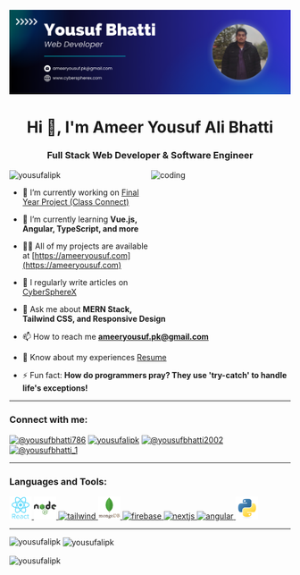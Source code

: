 ![logo](https://github.com/yousufalipk/ameeryousufalibhatti/blob/main/banner.png)
<h1 align="center">Hi 👋, I'm Ameer Yousuf Ali Bhatti</h1>
<h3 align="center">Full Stack Web Developer & Software Engineer</h3>

<img align="right" alt="coding" width="250" height="250" src="https://media4.giphy.com/media/v1.Y2lkPTc5MGI3NjExY2xuNmNvcTR4aTVzYmVwdXNqNDd6OTd6NzJ0enUxOGZqNGk4MGlwdiZlcD12MV9pbnRlcm5hbF9naWZfYnlfaWQmY3Q9Zw/VTtANKl0beDFQRLDTh/giphy.gif">

<p align="left"> <img src="https://komarev.com/ghpvc/?username=yousufalipk&label=Profile%20views&color=0e75b6&style=flat" alt="yousufalipk" /> </p>

- 🔭 I’m currently working on [Final Year Project (Class Connect)](https://www.instagram.com/class_connect_system/)

- 🌱 I’m currently learning **Vue.js, Angular, TypeScript, and more**

- 👨‍💻 All of my projects are available at [https://ameeryousuf.com](https://ameeryousuf.com)

- 📝 I regularly write articles on [CyberSphereX](https://www.cyberspherex.com/)

- 💬 Ask me about **MERN Stack, Tailwind CSS, and Responsive Design**

- 📫 How to reach me **ameeryousuf.pk@gmail.com**

- 📄 Know about my experiences [Resume](https://ameeryousuf.com)

- ⚡ Fun fact: **How do programmers pray? They use 'try-catch' to handle life's exceptions!**

---

<h3 align="left">Connect with me:</h3>
<p align="left">
<a href="https://twitter.com/yousufbhatti786" target="blank"><img align="center" src="https://raw.githubusercontent.com/rahuldkjain/github-profile-readme-generator/master/src/images/icons/Social/twitter.svg" alt="@yousufbhatti786" height="30" width="40" /></a>
<a href="https://linkedin.com/in/yousufalipk/" target="blank"><img align="center" src="https://raw.githubusercontent.com/rahuldkjain/github-profile-readme-generator/master/src/images/icons/Social/linked-in-alt.svg" alt="yousufalipk" height="30" width="40" /></a>
<a href="https://fb.com/yousufbhatti2002" target="blank"><img align="center" src="https://raw.githubusercontent.com/rahuldkjain/github-profile-readme-generator/master/src/images/icons/Social/facebook.svg" alt="@yousufbhatti2002" height="30" width="40" /></a>
<a href="https://instagram.com/yousufbhatti_1" target="blank"><img align="center" src="https://raw.githubusercontent.com/rahuldkjain/github-profile-readme-generator/master/src/images/icons/Social/instagram.svg" alt="@yousufbhatti_1" height="30" width="40" /></a>
</p>

---

<h3 align="left">Languages and Tools:</h3>
<p align="left">
  <a href="https://reactjs.org/" target="_blank" rel="noreferrer">
    <img src="https://raw.githubusercontent.com/devicons/devicon/master/icons/react/react-original-wordmark.svg" alt="react" width="40" height="40" />
  </a>
  <a href="https://nodejs.org/" target="_blank" rel="noreferrer">
    <img src="https://raw.githubusercontent.com/devicons/devicon/master/icons/nodejs/nodejs-original-wordmark.svg" alt="nodejs" width="40" height="40" />
  </a>
  <a href="https://tailwindcss.com/" target="_blank" rel="noreferrer">
    <img src="https://www.vectorlogo.zone/logos/tailwindcss/tailwindcss-icon.svg" alt="tailwind" width="40" height="40" />
  </a>
  <a href="https://www.mongodb.com/" target="_blank" rel="noreferrer">
    <img src="https://raw.githubusercontent.com/devicons/devicon/master/icons/mongodb/mongodb-original-wordmark.svg" alt="mongodb" width="40" height="40" />
  </a>
  <a href="https://firebase.google.com/" target="_blank" rel="noreferrer">
    <img src="https://www.vectorlogo.zone/logos/firebase/firebase-icon.svg" alt="firebase" width="40" height="40" />
  </a>
  <a href="https://nextjs.org/" target="_blank" rel="noreferrer">
    <img src="https://cdn.worldvectorlogo.com/logos/nextjs-2.svg" alt="nextjs" width="40" height="40" />
  </a>
  <a href="https://angular.io/" target="_blank" rel="noreferrer">
    <img src="https://angular.io/assets/images/logos/angular/angular.svg" alt="angular" width="40" height="40" />
  </a>
  <a href="https://www.python.org/" target="_blank" rel="noreferrer">
    <img src="https://raw.githubusercontent.com/devicons/devicon/master/icons/python/python-original.svg" alt="python" width="40" height="40" />
  </a>
</p>

---

<p><img align="left" src="https://github-readme-stats.vercel.app/api/top-langs?username=yousufalipk&show_icons=true&locale=en&layout=compact" alt="yousufalipk" /></p>
<p>&nbsp;<img align="center" src="https://github-readme-stats.vercel.app/api?username=yousufalipk&show_icons=true&locale=en" alt="yousufalipk" /></p>
<p><img align="center" src="https://github-readme-streak-stats.herokuapp.com/?user=yousufalipk&" alt="yousufalipk" /></p>
